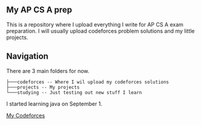 ## My AP CS A prep

This is a repository where I upload everything I write for AP CS A exam preparation. I will usually upload codeforces problem solutions and my little projects.

## Navigation

There are 3 main folders for now.
```
├───codeforces -- Where I wil upload my codeforces solutions
├───projects -- My projects
└───studying -- Just testing out new stuff I learn
```

I started learning java on September 1.

[My Codeforces](https://codeforces.com/profile/khetsuriani)


